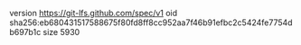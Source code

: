 version https://git-lfs.github.com/spec/v1
oid sha256:eb680431517588675f80fd8ff8cc952aa7f46b91efbc2c5424fe7754db697b1c
size 5930
